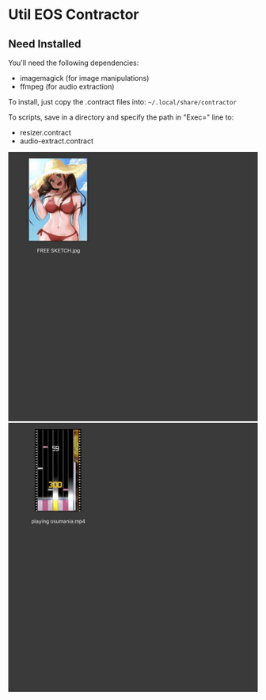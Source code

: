 # Util EOS Contractor

## Need Installed
You'll need the following dependencies:
* imagemagick  (for image manipulations)
* ffmpeg       (for audio extraction)

To install, just copy the .contract files into:
`~/.local/share/contractor`

To scripts, save in a directory and specify the path in "Exec=" line to:
* resizer.contract
* audio-extract.contract

![Screenshot](/image-tools.gif)
![Screenshot](/audio-tools.gif)
